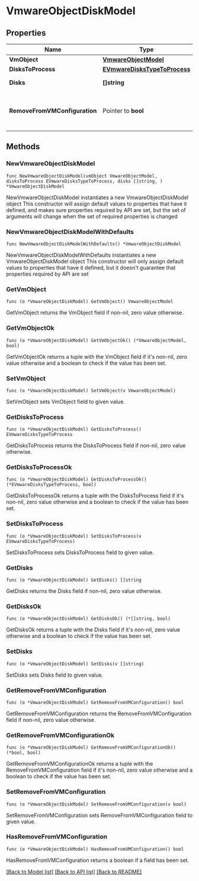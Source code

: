 # VmwareObjectDiskModel

## Properties

Name | Type | Description | Notes
------------ | ------------- | ------------- | -------------
**VmObject** | [**VmwareObjectModel**](VmwareObjectModel.md) |  | 
**DisksToProcess** | [**EVmwareDisksTypeToProcess**](EVmwareDisksTypeToProcess.md) |  | 
**Disks** | **[]string** | Array of disks. | 
**RemoveFromVMConfiguration** | Pointer to **bool** | If *true*, the disk is removed from VM configuration. | [optional] 

## Methods

### NewVmwareObjectDiskModel

`func NewVmwareObjectDiskModel(vmObject VmwareObjectModel, disksToProcess EVmwareDisksTypeToProcess, disks []string, ) *VmwareObjectDiskModel`

NewVmwareObjectDiskModel instantiates a new VmwareObjectDiskModel object
This constructor will assign default values to properties that have it defined,
and makes sure properties required by API are set, but the set of arguments
will change when the set of required properties is changed

### NewVmwareObjectDiskModelWithDefaults

`func NewVmwareObjectDiskModelWithDefaults() *VmwareObjectDiskModel`

NewVmwareObjectDiskModelWithDefaults instantiates a new VmwareObjectDiskModel object
This constructor will only assign default values to properties that have it defined,
but it doesn't guarantee that properties required by API are set

### GetVmObject

`func (o *VmwareObjectDiskModel) GetVmObject() VmwareObjectModel`

GetVmObject returns the VmObject field if non-nil, zero value otherwise.

### GetVmObjectOk

`func (o *VmwareObjectDiskModel) GetVmObjectOk() (*VmwareObjectModel, bool)`

GetVmObjectOk returns a tuple with the VmObject field if it's non-nil, zero value otherwise
and a boolean to check if the value has been set.

### SetVmObject

`func (o *VmwareObjectDiskModel) SetVmObject(v VmwareObjectModel)`

SetVmObject sets VmObject field to given value.


### GetDisksToProcess

`func (o *VmwareObjectDiskModel) GetDisksToProcess() EVmwareDisksTypeToProcess`

GetDisksToProcess returns the DisksToProcess field if non-nil, zero value otherwise.

### GetDisksToProcessOk

`func (o *VmwareObjectDiskModel) GetDisksToProcessOk() (*EVmwareDisksTypeToProcess, bool)`

GetDisksToProcessOk returns a tuple with the DisksToProcess field if it's non-nil, zero value otherwise
and a boolean to check if the value has been set.

### SetDisksToProcess

`func (o *VmwareObjectDiskModel) SetDisksToProcess(v EVmwareDisksTypeToProcess)`

SetDisksToProcess sets DisksToProcess field to given value.


### GetDisks

`func (o *VmwareObjectDiskModel) GetDisks() []string`

GetDisks returns the Disks field if non-nil, zero value otherwise.

### GetDisksOk

`func (o *VmwareObjectDiskModel) GetDisksOk() (*[]string, bool)`

GetDisksOk returns a tuple with the Disks field if it's non-nil, zero value otherwise
and a boolean to check if the value has been set.

### SetDisks

`func (o *VmwareObjectDiskModel) SetDisks(v []string)`

SetDisks sets Disks field to given value.


### GetRemoveFromVMConfiguration

`func (o *VmwareObjectDiskModel) GetRemoveFromVMConfiguration() bool`

GetRemoveFromVMConfiguration returns the RemoveFromVMConfiguration field if non-nil, zero value otherwise.

### GetRemoveFromVMConfigurationOk

`func (o *VmwareObjectDiskModel) GetRemoveFromVMConfigurationOk() (*bool, bool)`

GetRemoveFromVMConfigurationOk returns a tuple with the RemoveFromVMConfiguration field if it's non-nil, zero value otherwise
and a boolean to check if the value has been set.

### SetRemoveFromVMConfiguration

`func (o *VmwareObjectDiskModel) SetRemoveFromVMConfiguration(v bool)`

SetRemoveFromVMConfiguration sets RemoveFromVMConfiguration field to given value.

### HasRemoveFromVMConfiguration

`func (o *VmwareObjectDiskModel) HasRemoveFromVMConfiguration() bool`

HasRemoveFromVMConfiguration returns a boolean if a field has been set.


[[Back to Model list]](../README.md#documentation-for-models) [[Back to API list]](../README.md#documentation-for-api-endpoints) [[Back to README]](../README.md)


